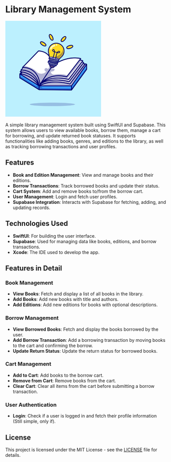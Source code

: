 # Library Management System

<img src="https://github.com/JeffriLieca/Library/raw/main/Library/Assets.xcassets/AppIcon.appiconset/Book_Lamp.jpg" width="300" />


A simple library management system built using SwiftUI and Supabase. This system allows users to view available books, borrow them, manage a cart for borrowing, and update returned book statuses. It supports functionalities like adding books, genres, and editions to the library, as well as tracking borrowing transactions and user profiles.

## Features

- **Book and Edition Management**: View and manage books and their editions.
- **Borrow Transactions**: Track borrowed books and update their status.
- **Cart System**: Add and remove books to/from the borrow cart.
- **User Management**: Login and fetch user profiles.
- **Supabase Integration**: Interacts with Supabase for fetching, adding, and updating records.
  
## Technologies Used

- **SwiftUI**: For building the user interface.
- **Supabase**: Used for managing data like books, editions, and borrow transactions.
- **Xcode**: The IDE used to develop the app.


## Features in Detail

### Book Management

- **View Books**: Fetch and display a list of all books in the library.
- **Add Books**: Add new books with title and authors.
- **Add Editions**: Add new editions for books with optional descriptions.

### Borrow Management

- **View Borrowed Books**: Fetch and display the books borrowed by the user.
- **Add Borrow Transaction**: Add a borrowing transaction by moving books to the cart and confirming the borrow.
- **Update Return Status**: Update the return status for borrowed books.

### Cart Management

- **Add to Cart**: Add books to the borrow cart.
- **Remove from Cart**: Remove books from the cart.
- **Clear Cart**: Clear all items from the cart before submitting a borrow transaction.

### User Authentication

- **Login**: Check if a user is logged in and fetch their profile information (Still simple, only if).
  

## License

This project is licensed under the MIT License - see the [LICENSE](LICENSE) file for details.
